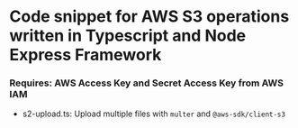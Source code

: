 # Code snippet for AWS S3 operations written in Typescript and Node Express Framework
### Requires: AWS Access Key and Secret Access Key from AWS IAM
- s2-upload.ts: Upload multiple files with ``multer`` and ``@aws-sdk/client-s3``
